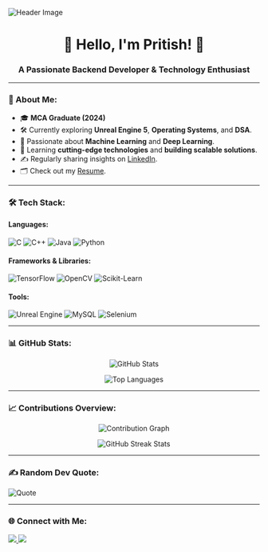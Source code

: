 ![Header Image](https://via.placeholder.com/1200x300.png?text=Welcome+to+Pritish's+GitHub+Profile)

<h1 align="center">👋 Hello, I'm Pritish! 👋</h1>

<h3 align="center">A Passionate Backend Developer & Technology Enthusiast</h3>

---

### 🚀 About Me:
- 🎓 **MCA Graduate (2024)**  
- 🛠️ Currently exploring **Unreal Engine 5**, **Operating Systems**, and **DSA**.  
- 🤖 Passionate about **Machine Learning** and **Deep Learning**.  
- 🌱 Learning **cutting-edge technologies** and **building scalable solutions**.  
- ✍️ Regularly sharing insights on [LinkedIn](https://www.linkedin.com/in/pritishray/).  
- 🗂️ Check out my [Resume](https://drive.google.com/file/d/17S8o0AaVE0VpdMspZgKKI0_wmKe3FtYh/view?usp=drive_link).  

---

### 🛠️ Tech Stack:
#### Languages:
![C](https://img.shields.io/badge/-C-00599C?style=flat-square&logo=c&logoColor=white)
![C++](https://img.shields.io/badge/-C++-00599C?style=flat-square&logo=c%2B%2B&logoColor=white)
![Java](https://img.shields.io/badge/-Java-007396?style=flat-square&logo=java&logoColor=white)
![Python](https://img.shields.io/badge/-Python-3776AB?style=flat-square&logo=python&logoColor=white)

#### Frameworks & Libraries:
![TensorFlow](https://img.shields.io/badge/-TensorFlow-FF6F00?style=flat-square&logo=tensorflow&logoColor=white)
![OpenCV](https://img.shields.io/badge/-OpenCV-5C3EE8?style=flat-square&logo=opencv&logoColor=white)
![Scikit-Learn](https://img.shields.io/badge/-ScikitLearn-F7931E?style=flat-square&logo=scikit-learn&logoColor=white)

#### Tools:
![Unreal Engine](https://img.shields.io/badge/-Unreal%20Engine-313131?style=flat-square&logo=unreal-engine&logoColor=white)
![MySQL](https://img.shields.io/badge/-MySQL-4479A1?style=flat-square&logo=mysql&logoColor=white)
![Selenium](https://img.shields.io/badge/-Selenium-43B02A?style=flat-square&logo=selenium&logoColor=white)

---

### 📊 GitHub Stats:
<p align="center">
  <img src="https://github-readme-stats.vercel.app/api?username=pritishdoc&show_icons=true&theme=dark&count_private=true" alt="GitHub Stats" />
</p>
<p align="center">
  <img src="https://github-readme-stats.vercel.app/api/top-langs/?username=pritishdoc&layout=compact&theme=dark" alt="Top Languages" />
</p>

---

### 📈 Contributions Overview:
<p align="center">
  <img src="https://github-readme-activity-graph.cyclic.app/graph?username=pritishdoc&theme=github-dark&hide_border=true" alt="Contribution Graph" />
</p>
<p align="center">
  <img src="https://github-readme-streak-stats.herokuapp.com/?user=pritishdoc&theme=dark" alt="GitHub Streak Stats" />
</p>

---

### ✍️ Random Dev Quote:
![Quote](https://quotes-github-readme.vercel.app/api?type=horizontal&theme=dark)

---

### 🌐 Connect with Me:
<p align="left">
  <a href="https://www.linkedin.com/in/pritishray/" target="_blank">
    <img src="https://img.shields.io/badge/-LinkedIn-0077B5?style=flat-square&logo=linkedin&logoColor=white" />
  </a>
  <a href="https://www.instagram.com/__pritish___/" target="_blank">
    <img src="https://img.shields.io/badge/-Instagram-E4405F?style=flat-square&logo=instagram&logoColor=white" />
  </a>
</p>
